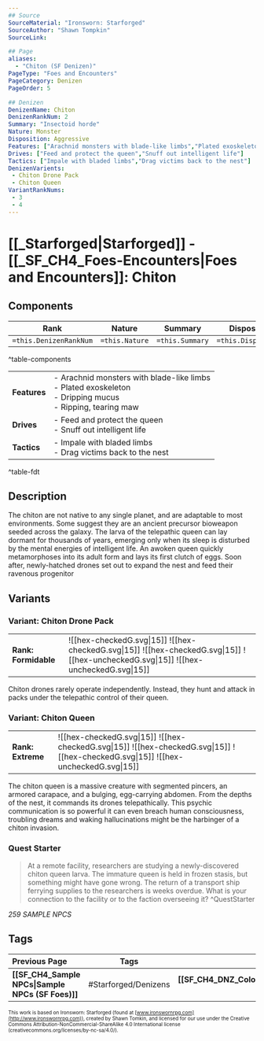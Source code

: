 ```yaml
---
## Source
SourceMaterial: "Ironsworn: Starforged"
SourceAuthor: "Shawn Tompkin"
SourceLink: 

## Page
aliases:
  - "Chiton (SF Denizen)"
PageType: "Foes and Encounters"
PageCategory: Denizen
PageOrder: 5

## Denizen
DenizenName: Chiton
DenizenRankNum: 2
Summary: "Insectoid horde"
Nature: Monster
Disposition: Aggressive
Features: ["Arachnid monsters with blade-like limbs","Plated exoskeleton","Dripping mucus","Ripping, tearing maw"]
Drives: ["Feed and protect the queen","Snuff out intelligent life"]
Tactics: ["Impale with bladed limbs","Drag victims back to the nest"]
DenizenVarients:
 - Chiton Drone Pack
 - Chiton Queen
VariantRankNums:
 - 3
 - 4
---
```

# [[_Starforged|Starforged]] - [[_SF_CH4_Foes-Encounters|Foes and Encounters]]: Chiton
## Components
| **Rank** | Nature | Summary | Disposition |
| :---: | --- | --- | --- |
| `=this.DenizenRankNum` | `=this.Nature` | `=this.Summary` | `=this.Disposition`  |
^table-components

|  |  |
| --- | --- |
| **Features** | - Arachnid monsters with blade-like limbs<br>- Plated exoskeleton<br>- Dripping mucus<br>- Ripping, tearing maw |
| **Drives** | - Feed and protect the queen<br>- Snuff out intelligent life |
| **Tactics** | - Impale with bladed limbs<br>- Drag victims back to the nest |
^table-fdt

## Description
The chiton are not native to any single planet, and are adaptable to most environments. Some suggest they are an ancient precursor bioweapon seeded across the galaxy. The larva of the telepathic queen can lay dormant for thousands of years, emerging only when its sleep is disturbed by the mental energies of intelligent life. An awoken queen quickly metamorphoses into its adult form and lays its first clutch of eggs. Soon after, newly-hatched drones set out to expand the nest and feed their ravenous progenitor

## Variants
### Variant: Chiton Drone Pack
| | |
| --- | --- |
| **Rank: Formidable** | ![[hex-checkedG.svg\|15]] ![[hex-checkedG.svg\|15]] ![[hex-checkedG.svg\|15]] ![[hex-uncheckedG.svg\|15]] ![[hex-uncheckedG.svg\|15]] |

Chiton drones rarely operate independently. Instead, they hunt and attack in packs under the telepathic control of their queen. 

### Variant: Chiton Queen
| | |
| --- | --- |
| **Rank: Extreme** | ![[hex-checkedG.svg\|15]] ![[hex-checkedG.svg\|15]] ![[hex-checkedG.svg\|15]] ![[hex-checkedG.svg\|15]] ![[hex-uncheckedG.svg\|15]] |

The chiton queen is a massive creature with segmented pincers, an armored carapace, and a bulging, egg-carrying abdomen. From the depths of the nest, it commands its drones telepathically. This psychic communication is so powerful it can even breach human consciousness, troubling dreams and waking hallucinations might be the harbinger of a chiton invasion.

### Quest Starter
> At a remote facility, researchers are studying a newly-discovered chiton queen larva. The immature queen is held in frozen stasis, but something might have gone wrong. The return of a transport ship ferrying supplies to the researchers is weeks overdue. What is your connection to the facility or to the faction overseeing it? ^QuestStarter

*259 SAMPLE NPCS*

## Tags
| Previous Page | Tags | Next Page |
|:--- |:---:| ---:|
| **[[SF_CH4_Sample NPCs\|Sample NPCs (SF Foes)]]** | #Starforged/Denizens | **[[SF_CH4_DNZ_Colossus\|Colossus (SF Denizen)]]** |

<font size=-2>This work is based on Ironsworn: Starforged (found at [www.ironswornrpg.com](http://www.ironswornrpg.com)), created by Shawn Tomkin, and licensed for our use under the Creative Commons Attribution-NonCommercial-ShareAlike 4.0 International license  (creativecommons.org/licenses/by-nc-sa/4.0/).</font>